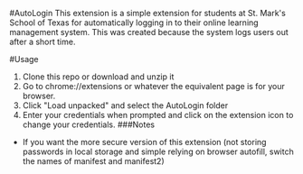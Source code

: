 #AutoLogin
This extension is a simple extension for students at St. Mark's School of Texas for automatically logging in to their online learning management system. This was created because the system logs users out after a short time. 

#Usage
1. Clone this repo or download and unzip it
2. Go to chrome://extensions or whatever the equivalent page is for your browser.
3. Click "Load unpacked" and select the AutoLogin folder
4. Enter your credentials when prompted and click on the extension icon to change your credentials.
###Notes
- If you want the more secure version of this extension (not storing passwords in local storage and simple relying on browser autofill, switch the names of manifest and manifest2)